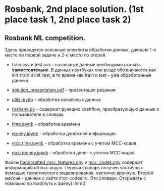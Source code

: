 # Rosbank, 2nd place solution. (1st place task 1, 2nd place task 2)
## Rosbank ML competition.

Здесь приводятся основные элементы обработки данных, дающие 1-е место по первой задаче и 2-е место по второй.

* train.csv и test.csv - начальные данные необходимо скачать **самостоятельно**. В данных ноутбуках они везде обозначаются как init_train и init_test, в то время как train и test - уже обработанные данные.

* [solution_presentation.pdf](https://github.com/KhrylchenkoKirill/rosbank//blob/master/solution_presentation.pdf) - презентация решения

* [utils.ipynb](https://github.com/KhrylchenkoKirill/rosbank//blob/master/utils.ipynb) - обработка начальных данных

* [rosbank.py](https://github.com/KhrylchenkoKirill/rosbank//blob/master/rosbank.py) - содержит функцию cashflow, преобразующую данные о пользователе в словарь

* [time.ipynb](https://github.com/KhrylchenkoKirill/rosbank//blob/master/time.ipynb) - обработка времени

* [money.ipynb](https://github.com/KhrylchenkoKirill/rosbank//blob/master/money.ipynb) - обработка денежной информации

* [mcc.time.ipynb](https://github.com/KhrylchenkoKirill/rosbank//blob/master/mcc.time.ipynb) - обработка времени с учетом МСС-кодов

* [mcc.money.ipynb](https://github.com/KhrylchenkoKirill/rosbank//blob/master/mcc.money.ipynb) - обработка денег с учетом МСС-кодов

Файлы [handcrafted_mcc_features.npy](https://github.com/KhrylchenkoKirill/rosbank//blob/master/handcrafted_mcc_features.npy) и [mcc_codes.npy](https://github.com/KhrylchenkoKirill/rosbank//blob/master/mcc_codes.npy) содержат информацию об мсс кодах. Первый словарь получен частично с помощью тематического моделирования, частично вручную. Второй массив - данные с сайта mcc-codes.ru. Это словари. Открывать с помощью np.load(путь к файлу).item()
